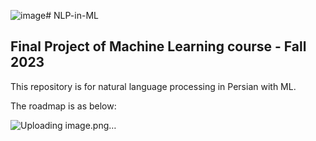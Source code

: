 ![image](https://github.com/user-attachments/assets/6f0ecb64-5cf1-4906-9d0e-48405ba89d6f)# NLP-in-ML
## Final Project of Machine Learning course - Fall 2023
This repository is for natural language processing in Persian with ML.

The roadmap is as below:

![Uploading image.png…]()
